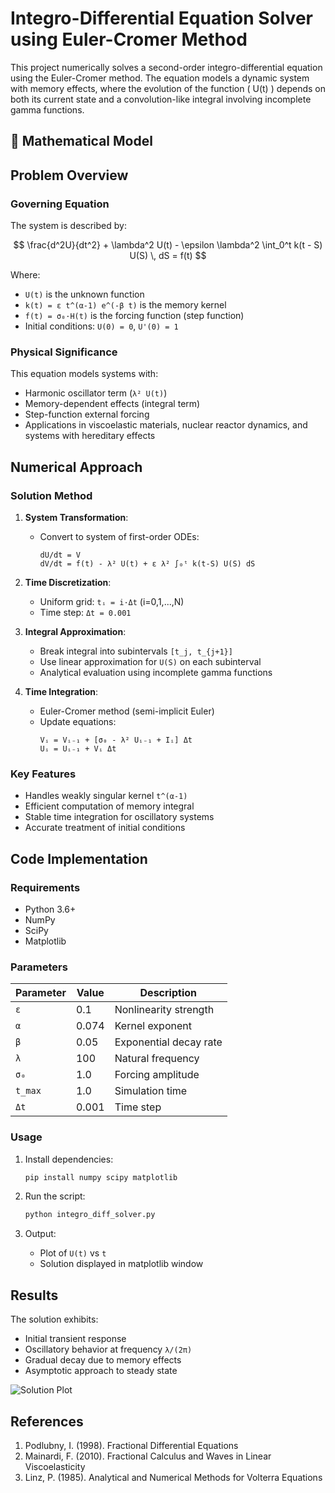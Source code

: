 # Integro-Differential Equation Solver using Euler-Cromer Method

This project numerically solves a second-order integro-differential equation using the Euler-Cromer method. The equation models a dynamic system with memory effects, where the evolution of the function \( U(t) \) depends on both its current state and a convolution-like integral involving incomplete gamma functions.

## 🧠 Mathematical Model

## Problem Overview

### Governing Equation
The system is described by:

$$
\frac{d^2U}{dt^2} + \lambda^2 U(t) - \epsilon \lambda^2 \int_0^t k(t - S) U(S) \, dS = f(t)
$$

Where:
- `U(t)` is the unknown function
- `k(t) = ε t^(α-1) e^(-β t)` is the memory kernel
- `f(t) = σ₀·H(t)` is the forcing function (step function)
- Initial conditions: `U(0) = 0`, `U'(0) = 1`

### Physical Significance
This equation models systems with:
- Harmonic oscillator term (`λ² U(t)`)
- Memory-dependent effects (integral term)
- Step-function external forcing
- Applications in viscoelastic materials, nuclear reactor dynamics, and systems with hereditary effects

## Numerical Approach

### Solution Method
1. **System Transformation**:
   - Convert to system of first-order ODEs:
     ```
     dU/dt = V
     dV/dt = f(t) - λ² U(t) + ε λ² ∫₀ᵗ k(t-S) U(S) dS
     ```

2. **Time Discretization**:
   - Uniform grid: `tᵢ = i·Δt` (i=0,1,...,N)
   - Time step: `Δt = 0.001`

3. **Integral Approximation**:
   - Break integral into subintervals `[t_j, t_{j+1}]`
   - Use linear approximation for `U(S)` on each subinterval
   - Analytical evaluation using incomplete gamma functions

4. **Time Integration**:
   - Euler-Cromer method (semi-implicit Euler)
   - Update equations:
     ```
     Vᵢ = Vᵢ₋₁ + [σ₀ - λ² Uᵢ₋₁ + Iᵢ] Δt
     Uᵢ = Uᵢ₋₁ + Vᵢ Δt
     ```

### Key Features
- Handles weakly singular kernel `t^(α-1)`
- Efficient computation of memory integral
- Stable time integration for oscillatory systems
- Accurate treatment of initial conditions

## Code Implementation

### Requirements
- Python 3.6+
- NumPy
- SciPy
- Matplotlib

### Parameters
| Parameter | Value | Description |
|----------|-------|-------------|
| `ε`      | 0.1   | Nonlinearity strength |
| `α`      | 0.074 | Kernel exponent |
| `β`      | 0.05  | Exponential decay rate |
| `λ`      | 100   | Natural frequency |
| `σ₀`     | 1.0   | Forcing amplitude |
| `t_max`  | 1.0   | Simulation time |
| `Δt`     | 0.001 | Time step |

### Usage
1. Install dependencies:
   ```bash
   pip install numpy scipy matplotlib
   ```

2. Run the script:
   ```bash
   python integro_diff_solver.py
   ```

3. Output:
   - Plot of `U(t)` vs `t`
   - Solution displayed in matplotlib window

## Results
The solution exhibits:
- Initial transient response
- Oscillatory behavior at frequency `λ/(2π)`
- Gradual decay due to memory effects
- Asymptotic approach to steady state

![Solution Plot](solution_plot.png)

## References
1. Podlubny, I. (1998). Fractional Differential Equations
2. Mainardi, F. (2010). Fractional Calculus and Waves in Linear Viscoelasticity
3. Linz, P. (1985). Analytical and Numerical Methods for Volterra Equations
